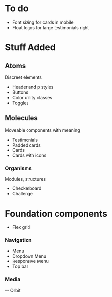 # To do
- Font sizing for cards in mobile
- Float logos for large testimonials right

# Stuff Added

## Atoms
Discreet elements
- Header and p styles
- Buttons
- Color utility classes
- Toggles

## Molecules
Moveable components with meaning
- Testimonials
- Padded cards
- Cards
- Cards with icons

### Organisms
Modules, structures
- Checkerboard
- Challenge

# Foundation components 
- Flex grid

### Navigation
- Menu
- Dropdown Menu
- Responsive Menu
- Top bar

### Media
-- Orbit